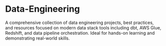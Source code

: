 # Data-Engineering
A comprehensive collection of data engineering projects, best practices, and resources focused on modern data stack tools including dbt, AWS Glue, Redshift, and data pipeline orchestration. Ideal for hands-on learning and demonstrating real-world skills.
